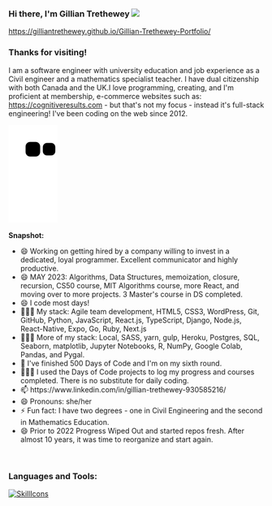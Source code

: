 ### Hi there, I'm Gillian Trethewey <img src="https://media.giphy.com/media/hvRJCLFzcasrR4ia7z/giphy.gif" width="25px">

https://gilliantrethewey.github.io/Gillian-Trethewey-Portfolio/

### Thanks for visiting! &nbsp; 

I am a software engineer with university education and job experience as a Civil engineer and a mathematics specialist teacher. I have dual citizenship with both Canada and the UK.I love programming, creating, and I'm proficient at membership, e-commerce websites such as:  https://cognitiveresults.com - but that's not my focus - instead it's full-stack engineering! I've been coding on the web since 2012.  

![Snake animation](https://github.com/GillianTrethewey/GillianTrethewey/blob/output/github-contribution-grid-snake.svg)


**Snapshot:**
<ul>
  <li>😄 Working on getting hired by a company willing to invest in a dedicated, loyal programmer. Excellent communicator and highly productive.</li>
  <li>😄 MAY 2023: Algorithms, Data Structures, memoization, closure, recursion, CS50 course, MIT Algorithms course, more React, and moving over to more projects. 3 Master's course in DS completed.</li>
  <li>😄 I code most days!</li>
  <li>👨🏻‍💻 My stack: Agile team development, HTML5, CSS3, WordPress, Git, GitHub, Python, JavaScript, React.js, TypeScript, Django, Node.js, React-Native, Expo, Go, Ruby, Next.js</li>
  <li>👨🏻‍💻 More of my stack: Local, SASS, yarn, gulp, Heroku, Postgres, SQL, Seaborn, matplotlib, Jupyter Notebooks, R, NumPy, Google Colab, Pandas, and Pygal.</li>
  <li>🔭 I've finished 500 Days of Code and I'm on my sixth round.</li>
  <li>👨🏻‍💻 I used the Days of Code projects to log my progress and courses completed. There is no substitute for daily coding.</li>
  <li>📫 https://www.linkedin.com/in/gillian-trethewey-930585216/</li>
  <li>😄 Pronouns: she/her</li>
  <li>⚡ Fun fact: I have two degrees - one in Civil Engineering and the second in Mathematics Education.</li>
  <li>😄 Prior to 2022 Progress Wiped Out and started repos fresh. After almost 10 years, it was time to reorganize and start again. </li>
</ul>

<br/>
<h3 align="left">Languages and Tools:</h3>

[![SkillIcons](https://skillicons.dev/icons?i=java,js,ts,py,ruby,go,html,css,r,django,react,jest,nodejs,tailwind,firebase,nextjs,vercel,mongodb,express,mysql,wordpress,php,figma,git,github)](https://skillicons.dev)

